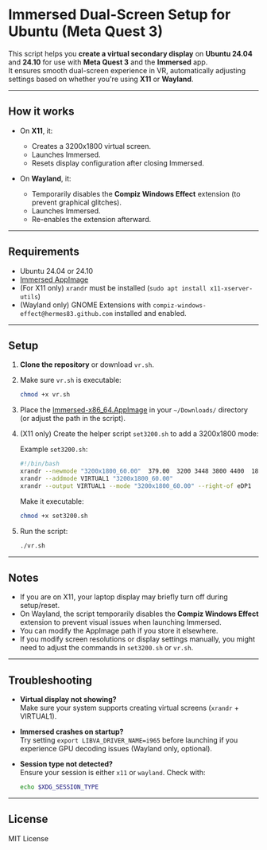 # Immersed Dual-Screen Setup for Ubuntu (Meta Quest 3)

This script helps you **create a virtual secondary display** on **Ubuntu 24.04** and **24.10** for use with **Meta Quest 3** and the **Immersed** app.  
It ensures smooth dual-screen experience in VR, automatically adjusting settings based on whether you're using **X11** or **Wayland**.

---

## How it works

- On **X11**, it:
  - Creates a 3200x1800 virtual screen.
  - Launches Immersed.
  - Resets display configuration after closing Immersed.
  
- On **Wayland**, it:
  - Temporarily disables the **Compiz Windows Effect** extension (to prevent graphical glitches).
  - Launches Immersed.
  - Re-enables the extension afterward.

---

## Requirements

- Ubuntu 24.04 or 24.10
- [Immersed AppImage](https://immersed.com/download/)
- (For X11 only) `xrandr` must be installed (`sudo apt install x11-xserver-utils`)
- (Wayland only) GNOME Extensions with `compiz-windows-effect@hermes83.github.com` installed and enabled.

---

## Setup

1. **Clone the repository** or download `vr.sh`.
2. Make sure `vr.sh` is executable:

   ```bash
   chmod +x vr.sh
   ```

3. Place the [Immersed-x86_64.AppImage](https://immersed.com/download/) in your `~/Downloads/` directory (or adjust the path in the script).
4. (X11 only) Create the helper script `set3200.sh` to add a 3200x1800 mode:

   Example `set3200.sh`:

   ```bash
   #!/bin/bash
   xrandr --newmode "3200x1800_60.00"  379.00  3200 3448 3800 4400  1800 1803 1807 1865 -hsync +vsync
   xrandr --addmode VIRTUAL1 "3200x1800_60.00"
   xrandr --output VIRTUAL1 --mode "3200x1800_60.00" --right-of eDP1
   ```

   Make it executable:

   ```bash
   chmod +x set3200.sh
   ```

5. Run the script:

   ```bash
   ./vr.sh
   ```

---

## Notes

- If you are on X11, your laptop display may briefly turn off during setup/reset.
- On Wayland, the script temporarily disables the **Compiz Windows Effect** extension to prevent visual issues when launching Immersed.
- You can modify the AppImage path if you store it elsewhere.
- If you modify screen resolutions or display settings manually, you might need to adjust the commands in `set3200.sh` or `vr.sh`.

---

## Troubleshooting

- **Virtual display not showing?**  
  Make sure your system supports creating virtual screens (`xrandr` + VIRTUAL1).
  
- **Immersed crashes on startup?**  
  Try setting `export LIBVA_DRIVER_NAME=i965` before launching if you experience GPU decoding issues (Wayland only, optional).

- **Session type not detected?**  
  Ensure your session is either `x11` or `wayland`. Check with:

  ```bash
  echo $XDG_SESSION_TYPE
  ```

---

## License

MIT License
